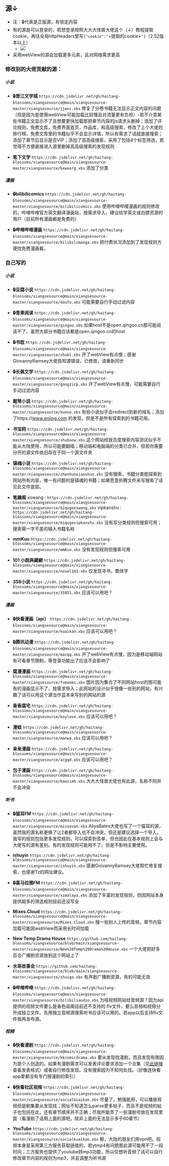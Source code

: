 ## 源↓

- 注：🔒代表是正版源，有锁定内容
- 有的源是可以登录的，若想登录按照大大大怪兽大佬这个（↓）教程提取cookie，再往全局httpHeaders里写`{"cookie":"`+提取的cookie+`"}`（2.52版本以上）
  -  ![](https://z3.ax1x.com/2021/10/17/5YnSdf.gif)
- 采用webView的源会加载更多元素，且对网络需求更高

### 修改别的大佬贡献的源：

##### 小说

- **🔒晋江文学城** `https://cdn.jsdelivr.net/gh/haitang-blossoms/xiangsesource@main/xiangsesource-master/xiangsesource/jjwxc.xbs`
修复了分卷书籍无法显示正文内容的问题（但是因为是使用webView可能加载比较慢且对流量更有负担）-若不介意某些书籍正文显示不了且想要更快加载那把章节内容的js请求头删掉；添加了评论规则，免费文库，免费界面首页，作品库，和高级搜索，修改了上个大佬的排行榜。免费文库里的书籍似乎不会显示详情，所以有需求了话就直接搜索；添加了章节后显示是否VIP；添加了高高级搜索，采用了包括4个标签筛选，若觉得不方便直接进入源里删掉高高级搜索的发现规则

- **笔下文学** `https://cdn.jsdelivr.net/gh/haitang-blossoms/xiangsesource@main/xiangsesource-master/xiangsesource/bxwxorg.xbs`
添加了分类

##### 漫画

- **🔒bilibilicomics** `https://cdn.jsdelivr.net/gh/haitang-blossoms/xiangsesource@main/xiangsesource-master/xiangsesource/bilibilicomics.xbs`
使用哔哩哔哩漫画的规则修改的，哔哩哔哩官方英文翻译漫画站，按需求导入，建议给学英文或白嫖资源的用户（目前所有漫画都是免费的）

- **🔒哔哩哔哩漫画** `https://cdn.jsdelivr.net/gh/haitang-blossoms/xiangsesource@main/xiangsesource-master/xiangsesource/bilibilimanga.xbs`
把付费状况添加到了发现规则方便找免费漫画看。

### 自己写的

##### 小说

- **🔒豆腐小说** `https://cdn.jsdelivr.net/gh/haitang-blossoms/xiangsesource@main/xiangsesource-master/xiangsesource/doufu.xbs`
可能需要自行手动过滤内容

- **🔒青果阅读** `https://cdn.jsdelivr.net/gh/haitang-blossoms/xiangsesource@main/xiangsesource-master/xiangsesource/qingoo.xbs`
如果host不是open.qingoo.cn那可能阅读不了，虽然大部分书籍应该都是open.qingoo.cn的host

- **🔒书耽** `https://cdn.jsdelivr.net/gh/haitang-blossoms/xiangsesource@main/xiangsesource-master/xiangsesource/shubl.xbs`
开了webView有点慢；感谢GiovannyRamsey大佬告知源错误，已修改，请重新同步

- **🔒长佩文学** `https://cdn.jsdelivr.net/gh/haitang-blossoms/xiangsesource@main/xiangsesource-master/xiangsesource/gongzicp.xbs`
开了webView有点慢，可能需要自行手动过滤内容

- **鲲弩小说** `https://cdn.jsdelivr.net/gh/haitang-blossoms/xiangsesource@main/xiangsesource-master/xiangsesource/kunnu.xbs`
有些小说似乎会redirect到新的域名；添加了https://www.enjing.com 的发现，但是不是所有探索到的书籍可用。

- **书宝网** `https://cdn.jsdelivr.net/gh/haitang-blossoms/xiangsesource@main/xiangsesource-master/xiangsesource/shubaow.xbs`
这个网站经我百度搜索内容测试似乎不能从大陆使用，所以可能要翻墙；移动端和电脑端的分类已合并，但若你需要分开的源文件依旧存在于同一个源文件夹

- **镇魂小说** `https://cdn.jsdelivr.net/gh/haitang-blossoms/xiangsesource@main/xiangsesource-master/xiangsesource/zhenhunxiaoshuo.xbs`
没有搜索，书籍分类能探索到网站所有内容，唯一有问题的是镇魂的书籍；如果愿意折腾文件来写搜索了话见此文件底部。

- **笔趣阁** 
xswang : `https://cdn.jsdelivr.net/gh/haitang-blossoms/xiangsesource@main/xiangsesource-master/xiangsesource/biqugexswang.xbs`
vipkanshu : `https://cdn.jsdelivr.net/gh/haitang-blossoms/xiangsesource@main/xiangsesource-master/xiangsesource/biqugevipkanshu.xbs`
没有写分类规则但搜索可用；搜索需一字不差的输入书籍名称

- **mmKuu** `https://cdn.jsdelivr.net/gh/haitang-blossoms/xiangsesource@main/xiangsesource-master/xiangsesource/mmKuu.xbs`
没有发现规则但搜索可用

- **101 小說典藏網** `https://cdn.jsdelivr.net/gh/haitang-blossoms/xiangsesource@main/xiangsesource-master/xiangsesource/novel101.xbs`
仅发现寻书，繁体字

- **358小说** `https://cdn.jsdelivr.net/gh/haitang-blossoms/xiangsesource@main/xiangsesource-master/xiangsesource/35851.xbs`
应该可以用吧？

##### 漫画

- **🔒快看漫画（api）** `https://cdn.jsdelivr.net/gh/haitang-blossoms/xiangsesource@main/xiangsesource-master/xiangsesource/kuaikan.xbs`
应该可以用吧？

-  **🔒腾讯动漫** `https://cdn.jsdelivr.net/gh/haitang-blossoms/xiangsesource@main/xiangsesource-master/xiangsesource/macqq.xbs`
开了webView有点慢，因为是移动端网站有可看章节限制，等登录功能出了应该不会影响了

- **腐漫漫画**  `https://cdn.jsdelivr.net/gh/haitang-blossoms/xiangsesource@main/xiangsesource-master/xiangsesource/fumanmi.xbs`
图片因为集合了不同网站host的图可能有的漫画显示不了，按需求导入；此网站的设计似乎很像一些别的网站，有兴趣了话可以用这个源当作蓝本来写别的网站的源

- **香香腐宅** `https://cdn.jsdelivr.net/gh/haitang-blossoms/xiangsesource@main/xiangsesource-master/xiangsesource/boylove.xbs`
应该可以用吧？

- **漫蛙** `https://cdn.jsdelivr.net/gh/haitang-blossoms/xiangsesource@main/xiangsesource-master/xiangsesource/manwa.xbs`
应该可以用吧？

- **亲亲漫画** `https://cdn.jsdelivr.net/gh/haitang-blossoms/xiangsesource@main/xiangsesource-master/xiangsesource/acgqd.xbs`
应该可以用吧？

- **包子漫画** `https://cdn.jsdelivr.net/gh/haitang-blossoms/xiangsesource@main/xiangsesource-master/xiangsesource/baozimh.xbs`
大大大怪兽大佬也有此源，名称不同并不会冲突

##### 听书

- **🔒猫耳FM** `https://cdn.jsdelivr.net/gh/haitang-blossoms/xiangsesource@main/xiangsesource-master/xiangsesource/missevan.xbs`
AliyaBates大佬也写了一个猫耳的源，虽然我的源名称更换了让2者都导入也不会冲突，但还是建议选择一个导入。我写的规则包括更多发现规则，可以探索到音单，但也因此在基本规则上会与大佬写的源有差别。有的发现规则可能用不了，但是不影响主要使用。

- **ishuyin** `https://cdn.jsdelivr.net/gh/haitang-blossoms/xiangsesource@main/xiangsesource-master/xiangsesource/ishuyin.xbs`
感谢GiovannyRamsey大佬帮忙修复搜索，也感谢Tz的网址建议。

- **🔒喜马拉雅FM** `https://cdn.jsdelivr.net/gh/haitang-blossoms/xiangsesource@main/xiangsesource-master/xiangsesource/ximalaya.xbs`
添加了丰富的发现规则，但因网站本身提供超多的筛选规则目前还没写全

- **Mixes.Cloud** `https://cdn.jsdelivr.net/gh/haitang-blossoms/xiangsesource@main/xiangsesource-master/xiangsesource/Mixes.Cloud.xbs`
搜一些别人上传的音频，章节内容加载可能因webView而采用长时间加载

- **New Temp Drama House** `https://github.com/haitang-blossoms/xiangsesource/blob/main/xiangsesource-master/xiangsesource/New%20Temp%20Drama%20House.xbs`
一个大佬把好多百合广播剧资源放到这个网站上了

- **水哥故事会** `https://github.com/haitang-blossoms/xiangsesource/blob/main/xiangsesource-master/xiangsesource/shuige.xbs`
有声剧广播剧资源，有的可能无效

- **🔒哔哩哔哩** `https://cdn.jsdelivr.net/gh/haitang-blossoms/xiangsesource@main/xiangsesource-master/xiangsesource/bilibiliaudio.xbs`
为啥视频网站给音频源？因为api提供的视频文件要么是香色闺阁目前还不支持的.flv文件，要么音频和视频分开成独立文件。先用独立音频源搜索听书应该可以用的。若app以后支持flv文件我再发布源。

##### 视频

- **🔒快看漫剧** `https://cdn.jsdelivr.net/gh/haitang-blossoms/xiangsesource@main/xiangsesource-master/xiangsesource/kkcomicdrama.xbs`
要从发现找漫剧，而且发现有限因为是个人创造的。如果有漫剧需求可以发表评论要求添加一个合集（见[此链接](https://cdn.jsdelivr.net/gh/haitang-blossoms/xiangsesource@main/xiangsesource-master/otherdependencies/addcomic.md)查看发表格式）或者自行修改发现。没有搜索因为不知何处找。（好像连快看app里都没有专门搜漫剧的索引）

- **🔒快看社区视频** `https://cdn.jsdelivr.net/gh/haitang-blossoms/xiangsesource@main/xiangsesource-master/xiangsesource/socialkuaikan.xbs`
尽量了，勉强能用，可以播放视频但是剧集要从发现找；网址不知道怎么parse更多帖子，而且不是视频的帖子也包括在此，还有章节顺序并不正确；尽我所能弄了一些漫剧号放在发现里面（看漫剧了话用上面的源吧，除非上面的无法显示多于60章节）

- **YouTube** `https://cdn.jsdelivr.net/gh/haitang-blossoms/xiangsesource@main/xiangsesource-master/xiangsesource/socialkuaikan.xbs`
额，大陆的朋友们用vpn吧。视频本身是采用第三方服务获取链接的，若ytmp4有问题那此源可能用不了一段时间；三方服务也提供了youtube转mp3功能，所以仅想听音频了话可以自行修改章节内容的规则为mp3，并且调整为听书源

